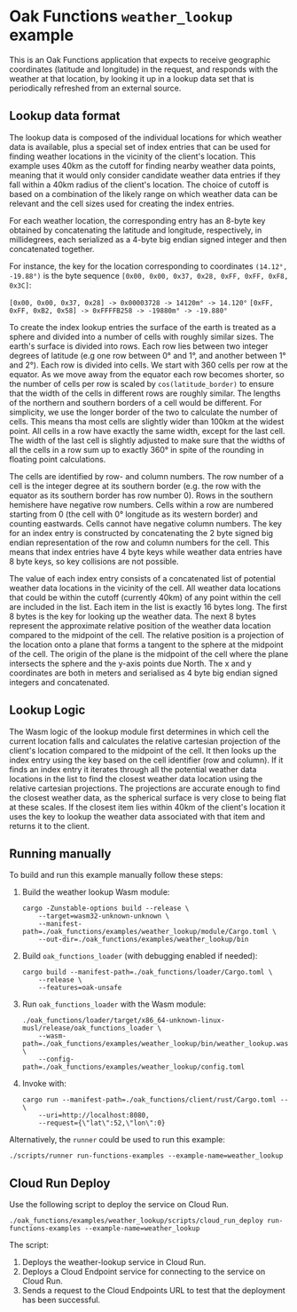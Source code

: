 # Oak Functions `weather_lookup` example

This is an Oak Functions application that expects to receive geographic
coordinates (latitude and longitude) in the request, and responds with the
weather at that location, by looking it up in a lookup data set that is
periodically refreshed from an external source.

## Lookup data format

The lookup data is composed of the individual locations for which weather data
is available, plus a special set of index entries that can be used for finding
weather locations in the vicinity of the client's location. This example uses
40km as the cutoff for finding nearby weather data points, meaning that it would
only consider candidate weather data entries if they fall within a 40km radius
of the client's location. The choice of cutoff is based on a combination of the
likely range on which weather data can be relevant and the cell sizes used for
creating the index entries.

For each weather location, the corresponding entry has an 8-byte key obtained by
concatenating the latitude and longitude, respectively, in millidegrees, each
serialized as a 4-byte big endian signed integer and then concatenated together.

For instance, the key for the location corresponding to coordinates
`(14.12°, -19.88°)` is the byte sequence
`[0x00, 0x00, 0x37, 0x28, 0xFF, 0xFF, 0xF8, 0x3C]`:

`[0x00, 0x00, 0x37, 0x28] -> 0x00003728 -> 14120m° -> 14.120°`
`[0xFF, 0xFF, 0xB2, 0x58] -> 0xFFFFB258 -> -19880m° -> -19.880°`

To create the index lookup entries the surface of the earth is treated as a
sphere and divided into a number of cells with roughly similar sizes. The
earth's surface is divided into rows. Each row lies between two integer degrees
of latitude (e.g one row between 0° and 1°, and another between 1° and 2°). Each
row is divided into cells. We start with 360 cells per row at the equator. As we
move away from the equator each row becomes shorter, so the number of cells per
row is scaled by `cos(latitude_border)` to ensure that the width of the cells in
different rows are roughly similar. The lengths of the northern and southern
borders of a cell would be different. For simplicity, we use the longer border
of the two to calculate the number of cells. This means tha most cells are
slightly wider than 100km at the widest point. All cells in a row have exactly
the same width, except for the last cell. The width of the last cell is slightly
adjusted to make sure that the widths of all the cells in a row sum up to
exactly 360° in spite of the rounding in floating point calculations.

The cells are identified by row- and column numbers. The row number of a cell is
the integer degree at its southern border (e.g. the row with the equator as its
southern border has row number 0). Rows in the southern hemishere have negative
row numbers. Cells within a row are numbered starting from 0 (the cell with 0°
longitude as its western border) and counting eastwards. Cells cannot have
negative column numbers. The key for an index entry is constructed by
concatenating the 2 byte signed big endian representation of the row and column
numbers for the cell. This means that index entries have 4 byte keys while
weather data entries have 8 byte keys, so key collisions are not possible.

The value of each index entry consists of a concatenated list of potential
weather data locations in the vicinity of the cell. All weather data locations
that could be within the cutoff (currently 40km) of any point within the cell
are included in the list. Each item in the list is exactly 16 bytes long. The
first 8 bytes is the key for looking up the weather data. The next 8 bytes
represent the approximate relative position of the weather data location
compared to the midpoint of the cell. The relative position is a projection of
the location onto a plane that forms a tangent to the sphere at the midpoint of
the cell. The origin of the plane is the midpoint of the cell where the plane
intersects the sphere and the y-axis points due North. The x and y coordinates
are both in meters and serialised as 4 byte big endian signed integers and
concatenated.

## Lookup Logic

The Wasm logic of the lookup module first determines in which cell the current
location falls and calculates the relative cartesian projection of the client's
location compared to the midpoint of the cell. It then looks up the index entry
using the key based on the cell identifier (row and column). If it finds an
index entry it iterates through all the potential weather data locations in the
list to find the closest weather data location using the relative cartesian
projections. The projections are accurate enough to find the closest weather
data, as the spherical surface is very close to being flat at these scales. If
the closest item lies within 40km of the client's location it uses the key to
lookup the weather data associated with that item and returns it to the client.

## Running manually

To build and run this example manually follow these steps:

1. Build the weather lookup Wasm module:

   ```shell
   cargo -Zunstable-options build --release \
       --target=wasm32-unknown-unknown \
       --manifest-path=./oak_functions/examples/weather_lookup/module/Cargo.toml \
       --out-dir=./oak_functions/examples/weather_lookup/bin
   ```

1. Build `oak_functions_loader` (with debugging enabled if needed):

   ```shell
   cargo build --manifest-path=./oak_functions/loader/Cargo.toml \
       --release \
       --features=oak-unsafe
   ```

1. Run `oak_functions_loader` with the Wasm module:

   ```shell
   ./oak_functions/loader/target/x86_64-unknown-linux-musl/release/oak_functions_loader \
       --wasm-path=./oak_functions/examples/weather_lookup/bin/weather_lookup.wasm \
       --config-path=./oak_functions/examples/weather_lookup/config.toml
   ```

1. Invoke with:

   ```shell
   cargo run --manifest-path=./oak_functions/client/rust/Cargo.toml -- \
       --uri=http://localhost:8080,
       --request={\"lat\":52,\"lon\":0}
   ```

Alternatively, the `runner` could be used to run this example:

```shell
./scripts/runner run-functions-examples --example-name=weather_lookup
```

## Cloud Run Deploy

Use the following script to deploy the service on Cloud Run.

```shell
./oak_functions/examples/weather_lookup/scripts/cloud_run_deploy run-functions-examples --example-name=weather_lookup
```

The script:

1. Deploys the weather-lookup service in Cloud Run.
2. Deploys a Cloud Endpoint service for connecting to the service on Cloud Run.
3. Sends a request to the Cloud Endpoints URL to test that the deployment has
   been successful.
